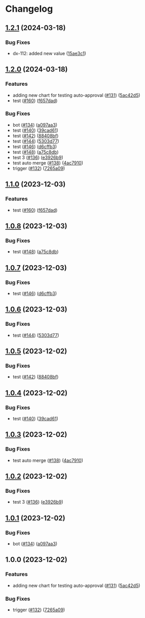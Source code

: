 # Changelog

## [1.2.1](https://github.com/apentsak-vitech/meowhq-helm-charts/compare/meowhq-haproxy-v1.2.0...meowhq-haproxy-v1.2.1) (2024-03-18)


### Bug Fixes

* dx-112: added new value ([15ae3c1](https://github.com/apentsak-vitech/meowhq-helm-charts/commit/15ae3c1ff9dcfb7824e91330b8efdd3fd99cd9f2))

## [1.2.0](https://github.com/apentsak-vitech/meowhq-helm-charts/compare/meowhq-haproxy-v1.1.0...meowhq-haproxy-v1.2.0) (2024-03-18)


### Features

* adding new chart for testing auto-approval ([#131](https://github.com/apentsak-vitech/meowhq-helm-charts/issues/131)) ([5ac42d5](https://github.com/apentsak-vitech/meowhq-helm-charts/commit/5ac42d5b0f9962fd5ade4367f7814223ea9116ad))
* test ([#160](https://github.com/apentsak-vitech/meowhq-helm-charts/issues/160)) ([f657dad](https://github.com/apentsak-vitech/meowhq-helm-charts/commit/f657dada50a1f619d734e19af1efb1be04af3475))


### Bug Fixes

* bot ([#134](https://github.com/apentsak-vitech/meowhq-helm-charts/issues/134)) ([a097aa3](https://github.com/apentsak-vitech/meowhq-helm-charts/commit/a097aa3e5a4e1c4813ea517915ef6ad7dfdd93d1))
* test ([#140](https://github.com/apentsak-vitech/meowhq-helm-charts/issues/140)) ([39cad61](https://github.com/apentsak-vitech/meowhq-helm-charts/commit/39cad61e368905fa25fe48a6c57950fba55c1ef3))
* test ([#142](https://github.com/apentsak-vitech/meowhq-helm-charts/issues/142)) ([88408bf](https://github.com/apentsak-vitech/meowhq-helm-charts/commit/88408bf1fba6bd185894e3514d735a78dc04eddd))
* test ([#144](https://github.com/apentsak-vitech/meowhq-helm-charts/issues/144)) ([5303d77](https://github.com/apentsak-vitech/meowhq-helm-charts/commit/5303d777770199074266b6863bd63fd56fed4524))
* test ([#146](https://github.com/apentsak-vitech/meowhq-helm-charts/issues/146)) ([d6cffb3](https://github.com/apentsak-vitech/meowhq-helm-charts/commit/d6cffb3e274c072c7d24b69045726f48435db665))
* test ([#148](https://github.com/apentsak-vitech/meowhq-helm-charts/issues/148)) ([a75c8db](https://github.com/apentsak-vitech/meowhq-helm-charts/commit/a75c8dbbcfed1c5cc948af6589fa98db5069e62b))
* test 3 ([#136](https://github.com/apentsak-vitech/meowhq-helm-charts/issues/136)) ([e3926b9](https://github.com/apentsak-vitech/meowhq-helm-charts/commit/e3926b9ec520448eab266375aa682dae6a2b318d))
* test auto merge ([#138](https://github.com/apentsak-vitech/meowhq-helm-charts/issues/138)) ([4ac7910](https://github.com/apentsak-vitech/meowhq-helm-charts/commit/4ac79100eb0af6665e5c22128467c9d37ebe0af1))
* trigger ([#132](https://github.com/apentsak-vitech/meowhq-helm-charts/issues/132)) ([7265a09](https://github.com/apentsak-vitech/meowhq-helm-charts/commit/7265a09eb767a7dfbd2ed4e2aab4b7259cb39f58))

## [1.1.0](https://github.com/sunggun-yu/meowhq-helm-charts/compare/meowhq-haproxy-v1.0.8...meowhq-haproxy-v1.1.0) (2023-12-03)


### Features

* test ([#160](https://github.com/sunggun-yu/meowhq-helm-charts/issues/160)) ([f657dad](https://github.com/sunggun-yu/meowhq-helm-charts/commit/f657dada50a1f619d734e19af1efb1be04af3475))

## [1.0.8](https://github.com/sunggun-yu/meowhq-helm-charts/compare/meowhq-haproxy-v1.0.7...meowhq-haproxy-v1.0.8) (2023-12-03)


### Bug Fixes

* test ([#148](https://github.com/sunggun-yu/meowhq-helm-charts/issues/148)) ([a75c8db](https://github.com/sunggun-yu/meowhq-helm-charts/commit/a75c8dbbcfed1c5cc948af6589fa98db5069e62b))

## [1.0.7](https://github.com/sunggun-yu/meowhq-helm-charts/compare/meowhq-haproxy-v1.0.6...meowhq-haproxy-v1.0.7) (2023-12-03)


### Bug Fixes

* test ([#146](https://github.com/sunggun-yu/meowhq-helm-charts/issues/146)) ([d6cffb3](https://github.com/sunggun-yu/meowhq-helm-charts/commit/d6cffb3e274c072c7d24b69045726f48435db665))

## [1.0.6](https://github.com/sunggun-yu/meowhq-helm-charts/compare/meowhq-haproxy-v1.0.5...meowhq-haproxy-v1.0.6) (2023-12-03)


### Bug Fixes

* test ([#144](https://github.com/sunggun-yu/meowhq-helm-charts/issues/144)) ([5303d77](https://github.com/sunggun-yu/meowhq-helm-charts/commit/5303d777770199074266b6863bd63fd56fed4524))

## [1.0.5](https://github.com/sunggun-yu/meowhq-helm-charts/compare/meowhq-haproxy-v1.0.4...meowhq-haproxy-v1.0.5) (2023-12-02)


### Bug Fixes

* test ([#142](https://github.com/sunggun-yu/meowhq-helm-charts/issues/142)) ([88408bf](https://github.com/sunggun-yu/meowhq-helm-charts/commit/88408bf1fba6bd185894e3514d735a78dc04eddd))

## [1.0.4](https://github.com/sunggun-yu/meowhq-helm-charts/compare/meowhq-haproxy-v1.0.3...meowhq-haproxy-v1.0.4) (2023-12-02)


### Bug Fixes

* test ([#140](https://github.com/sunggun-yu/meowhq-helm-charts/issues/140)) ([39cad61](https://github.com/sunggun-yu/meowhq-helm-charts/commit/39cad61e368905fa25fe48a6c57950fba55c1ef3))

## [1.0.3](https://github.com/sunggun-yu/meowhq-helm-charts/compare/meowhq-haproxy-v1.0.2...meowhq-haproxy-v1.0.3) (2023-12-02)


### Bug Fixes

* test auto merge ([#138](https://github.com/sunggun-yu/meowhq-helm-charts/issues/138)) ([4ac7910](https://github.com/sunggun-yu/meowhq-helm-charts/commit/4ac79100eb0af6665e5c22128467c9d37ebe0af1))

## [1.0.2](https://github.com/sunggun-yu/meowhq-helm-charts/compare/meowhq-haproxy-v1.0.1...meowhq-haproxy-v1.0.2) (2023-12-02)


### Bug Fixes

* test 3 ([#136](https://github.com/sunggun-yu/meowhq-helm-charts/issues/136)) ([e3926b9](https://github.com/sunggun-yu/meowhq-helm-charts/commit/e3926b9ec520448eab266375aa682dae6a2b318d))

## [1.0.1](https://github.com/sunggun-yu/meowhq-helm-charts/compare/meowhq-haproxy-v1.0.0...meowhq-haproxy-v1.0.1) (2023-12-02)


### Bug Fixes

* bot ([#134](https://github.com/sunggun-yu/meowhq-helm-charts/issues/134)) ([a097aa3](https://github.com/sunggun-yu/meowhq-helm-charts/commit/a097aa3e5a4e1c4813ea517915ef6ad7dfdd93d1))

## 1.0.0 (2023-12-02)


### Features

* adding new chart for testing auto-approval ([#131](https://github.com/sunggun-yu/meowhq-helm-charts/issues/131)) ([5ac42d5](https://github.com/sunggun-yu/meowhq-helm-charts/commit/5ac42d5b0f9962fd5ade4367f7814223ea9116ad))


### Bug Fixes

* trigger ([#132](https://github.com/sunggun-yu/meowhq-helm-charts/issues/132)) ([7265a09](https://github.com/sunggun-yu/meowhq-helm-charts/commit/7265a09eb767a7dfbd2ed4e2aab4b7259cb39f58))
